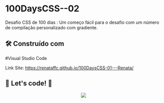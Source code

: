 # 100DaysCSS--02

Desafio CSS de 100 dias : Um começo fácil para o desafio com um número de compilação personalizado com gradiente.

## 🛠️ Construído com

#Visual Studio Code

Link Site:   https://renataffc.github.io/100DaysCSS-01---Renata/

## 🚀 Let's code! 🚀

<div align="center">
   <img src= "https://user-images.githubusercontent.com/97262523/216193315-80e5529a-a4d2-4371-b5f9-ee5744ed60bf.png">
</div>
